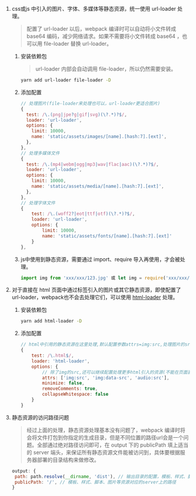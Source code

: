 1. css或js 中引入的图片、字体、多媒体等静态资源，统一使用 url-loader 处理。

    > 配置了 url-loader 以后，webpack 编译时可以自动将小文件转成 base64 编码，减少网络请求。如果不需要将小文件转成 base64 ，也可以用 file-loader 替换 url-loader。

    1. 安装依赖包

        > url-loader 内部会自动调用 file-loader，所以仍然需要安装。

        ```bash
        yarn add url-loader file-loader -D
        ```
    
    2. 添加配置
    
        ```js
        // 处理图片(file-loader来处理也可以，url-loader更适合图片)
        {
          test: /\.(png|jpe?g|gif|svg)(\?.*)?$/,
          loader: 'url-loader',
          options: {
            limit: 10000,
            name: 'static/assets/images/[name].[hash:7].[ext]',
          },
        },
        // 处理多媒体文件
        {
          test: /\.(mp4|webm|ogg|mp3|wav|flac|aac)(\?.*)?$/,
          loader: 'url-loader',
          options: {
            limit: 10000,
            name: 'static/assets/media/[name].[hash:7].[ext]',
          },
        },
        // 处理字体文件
        {
            test: /\.(woff2?|eot|ttf|otf)(\?.*)?$/,
            loader: 'url-loader',
            options: {
                limit: 10000,
                name: 'static/assets/fonts/[name].[hash:7].[ext]'
            }
        },
        ```

    3. js中使用到静态资源，需要通过 import、require 导入再使用，才会被处理。

        ```js
        import img from 'xxx/xxx/123.jpg' 或 let img = require('xxx/xxx/123.jpg')
        ```

2. 对于直接在 html 页面中通过标签引入的图片或其它静态资源，即使配置了 url-loader，webpack也不会去处理它们，可以使用 [html-loader](https://www.webpackjs.com/loaders/html-loader/) 处理。

    1. 安装依赖包

        ```bash
        yarn add html-loader -D
        ```

    2. 添加配置

        ```js
        // html中引用的静态资源在这里处理,默认配置参数attrs=img:src,处理图片的src引用的资源.
        {
            test: /\.html$/,
            loader: 'html-loader',
            options: {
                // 除了img的src,还可以继续配置处理更多html引入的资源(不能在页面直接写路径,又需要webpack处理怎么办?先require再js写入).
                attrs: ['img:src', 'img:data-src', 'audio:src'],
                minimize: false,
                removeComments: true,
                collapseWhitespace: false
            }
        }
        ```

3. 静态资源的访问路径问题

    > 经过上面的处理，静态资源处理基本没有问题了，webpack 编译时将会将文件打包到你指定的生成目录，但是不同位置的路径url会是一个问题。全部通过绝对路径访问即可，在 output 下的 publicPath 填上适当的 server 端头，来保证所有静态资源文件能被访问到，具体要根据服务器部署的目录结构来做修改。

    ```js
    output: {
     path: path.resolve(__dirname, 'dist'), // 输出目录的配置，模板、样式、脚本、图片等资源的路径配置都相对于它
     publicPath: '/', // 模板、样式、脚本、图片等资源对应的server上的路径
    }
    ```